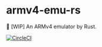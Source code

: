 # armv4-emu-rs

🚧 [WIP]  An ARMv4 emulator by Rust.

[![CircleCI](https://circleci.com/gh/bokuweb/armv4-emu-rs/tree/master.svg?style=svg)](https://circleci.com/gh/bokuweb/armv4-emu-rs/tree/master)